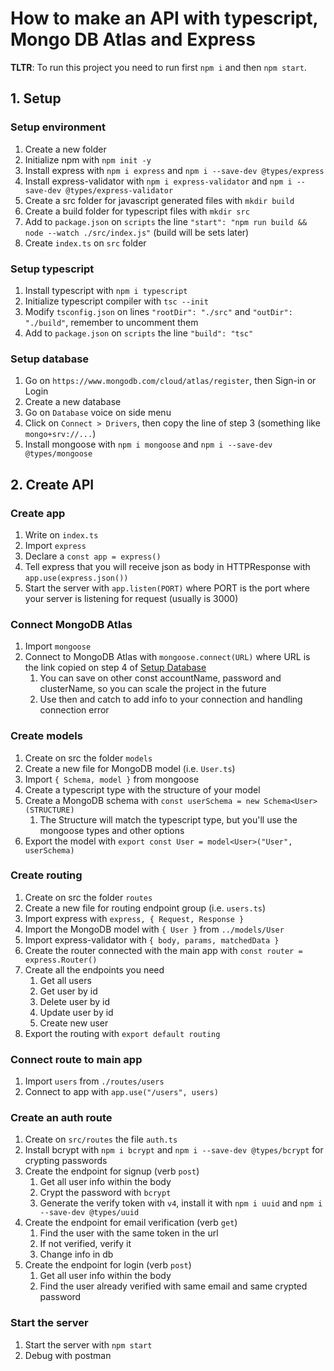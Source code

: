# How to make an API with typescript, Mongo DB Atlas and Express

**TLTR**: To run this project you need to run first `npm i` and then `npm start`.

## 1. Setup

### Setup environment
1. Create a new folder
2. Initialize npm with `npm init -y`
5. Install express with `npm i express` and `npm i --save-dev @types/express`
6. Install express-validator with `npm i express-validator` and `npm i --save-dev @types/express-validator`
7. Create a src folder for javascript generated files with `mkdir build`
8. Create a build folder for typescript files with `mkdir src`
9. Add to `package.json` on `scripts` the line `"start": "npm run build && node --watch ./src/index.js"` (build will be sets later)
10. Create `index.ts` on `src` folder

### Setup typescript
1. Install typescript with `npm i typescript`
2. Initialize typescript compiler with `tsc --init`
3. Modify `tsconfig.json` on lines `"rootDir": "./src"` and `"outDir": "./build"`, remember to uncomment them
4. Add to `package.json` on `scripts` the line `"build": "tsc"`

### Setup database
1. Go on `https://www.mongodb.com/cloud/atlas/register`, then Sign-in or Login
2. Create a new database
3. Go on `Database` voice on side menu
4. Click on `Connect > Drivers`, then copy the line of step 3 (something like `mongo+srv://...`)
5. Install mongoose with `npm i mongoose` and `npm i --save-dev @types/mongoose`

## 2. Create API

### Create app
1. Write on `index.ts`
1. Import `express`
3. Declare a `const app = express()`
4. Tell express that you will receive json as body in HTTPResponse with `app.use(express.json())`
5. Start the server with `app.listen(PORT)` where PORT is the port where your server is listening for request (usually is 3000)

### Connect MongoDB Atlas
1. Import `mongoose`
2. Connect to MongoDB Atlas with `mongoose.connect(URL)` where URL is the link copied on step 4 of [Setup Database](#setup-database)
   1. You can save on other const accountName, password and clusterName, so you can scale the project in the future
   2. Use then and catch to add info to your connection and handling connection error

### Create models
1. Create on src the folder `models`
2. Create a new file for MongoDB model (i.e. `User.ts`)
3. Import `{ Schema, model }` from mongoose
4. Create a typescript type with the structure of your model
5. Create a MongoDB schema with `const userSchema = new Schema<User>(STRUCTURE)`
   1. The Structure will match the typescript type, but you'll use the mongoose types and other options
6. Export the model with `export const User = model<User>("User", userSchema)`

### Create routing
1. Create on src the folder `routes`
2. Create a new file for routing endpoint group (i.e. `users.ts`)
3. Import express with `express, { Request, Response }`
4. Import the MongoDB model with `{ User }` from `../models/User`
5. Import express-validator with `{ body, params, matchedData }`
6. Create the router connected with the main app with `const router = express.Router()`
7. Create all the endpoints you need
   1. Get all users
   2. Get user by id
   3. Delete user by id
   4. Update user by id
   5. Create new user
8. Export the routing with `export default routing`

### Connect route to main app
1. Import `users` from `./routes/users`
2. Connect to app with `app.use("/users", users)`

### Create an auth route
1. Create on `src/routes` the file `auth.ts`
2. Install bcrypt with `npm i bcrypt` and `npm i --save-dev @types/bcrypt` for crypting passwords
3. Create the endpoint for signup (verb `post`)
   1. Get all user info within the body
   2. Crypt the password with `bcrypt`
   3. Generate the verify token with `v4`, install it with `npm i uuid` and `npm i --save-dev @types/uuid`
4. Create the endpoint for email verification (verb `get`)
   1. Find the user with the same token in the url
   2. If not verified, verify it
   3. Change info in db
5. Create the endpoint for login (verb `post`)
   1. Get all user info within the body
   2. Find the user already verified with same email and same crypted password

### Start the server
1. Start the server with `npm start`
2. Debug with postman